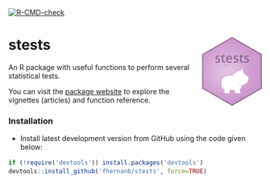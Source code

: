 <!-- badges: start -->
[![R-CMD-check](https://github.com/fhernanb/stests/actions/workflows/R-CMD-check.yaml/badge.svg)](https://github.com/fhernanb/stests/actions/workflows/R-CMD-check.yaml)
<!-- badges: end -->

# stests <img src="man/figures/logo.png" align="right" alt="" width="120" />

An R package with useful functions to perform several statistical tests.

You can visit the [package website](https://fhernanb.github.io/stests/index.html) to explore the vignettes (articles) and function reference. 

### Installation

* Install latest development version from GitHub using the code given below:

```r
if (!require('devtools')) install.packages('devtools')
devtools::install_github('fhernanb/stests', force=TRUE)
```

